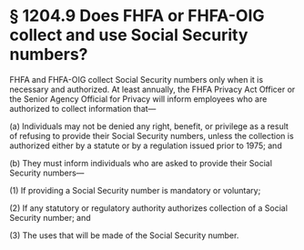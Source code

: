 # § 1204.9   Does FHFA or FHFA-OIG collect and use Social Security numbers?

FHFA and FHFA-OIG collect Social Security numbers only when it is necessary and authorized. At least annually, the FHFA Privacy Act Officer or the Senior Agency Official for Privacy will inform employees who are authorized to collect information that—


(a) Individuals may not be denied any right, benefit, or privilege as a result of refusing to provide their Social Security numbers, unless the collection is authorized either by a statute or by a regulation issued prior to 1975; and


(b) They must inform individuals who are asked to provide their Social Security numbers—


(1) If providing a Social Security number is mandatory or voluntary;


(2) If any statutory or regulatory authority authorizes collection of a Social Security number; and


(3) The uses that will be made of the Social Security number.




